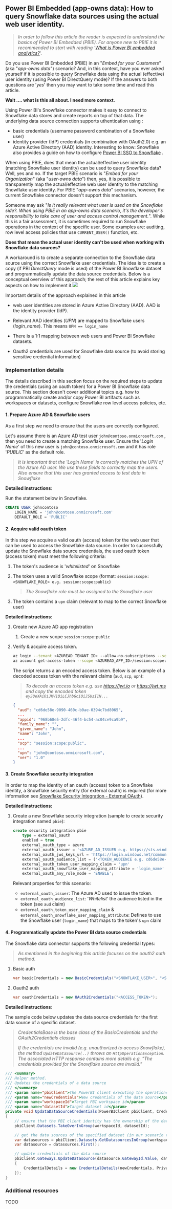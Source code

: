 ## Power BI Embedded (app-owns data): How to query Snowflake data sources using the actual web user identity.

> *In order to follow this article the reader is expected to understand the basics of Power BI Embedded (PBIE). For anyone new to PBIE it is recommended to start with reading '[What is Power BI embedded analytics?](https://docs.microsoft.com/en-us/power-bi/developer/embedded/embedded-analytics-power-bi)'.*

Do you use Power BI Embedded (PBIE) in an "*Embed for your Customers*" (aka "*app-owns data*") scenario? And, in this context, have you ever asked yourself if it is possible to query Snowflake data using the actual (effective) user identity (using Power BI DirectQuery mode)? If the answers to both questions are '*yes*' then you may want to take some time and read this article.

**Wait .... what is this all about. I need more context.**

Using Power BI's Snowflake connector makes it easy to connect to Snowflake data stores and create reports on top of that data. The underlying data source connection supports uthentication using :

- basic credentials (username password combination of a Snowflake user) 
- identity provider (IdP) credentials (in combination with OAuth2.0) e.g. an Azure Active Directory (AAD) identity. Interesting to know: Snowflake also provides a guide on how to configure [Power BI SSO to Snowflake](https://docs.snowflake.com/en/user-guide/oauth-powerbi.html) . 

When using PBIE, does that mean the actual/effective user identity (matching Snowflake user identity) can be used to query Snowflake data? Well, yes and no. If the target PBIE scenario is "*Embed for your Organization*" (aka "*user-owns data*") then, yes, it is possible to transparently map the actual/effective web user identity to the matching Snowflake user identity. For PBIE "*app-owns data*" scenarios, however, the current Snowflake connector doesn't support this mechanism. 

Someone may ask "*Is it really relevant what user is used on the Snowflake side?. When using PBIE in an app-owns data scenario, it's the developer's responsibility to take care of user and access control management.*". While this is a fair assessment, it is sometimes required to run Snowflake operations in the context of the specific user. Some examples are: auditing, row level access policies that use `CURRENT_USER()` function, etc. 

**Does that mean the actual user identity can't be used when working with Snowflake data sources?** 

A workaround is to create a separate connection to the Snowflake data source using the correct Snowflake user credentials. The idea is to create a copy (if PBI *DirectQuery* mode is used) of the Power BI Snowflake dataset and programmatically update the data source credentials. Below is a conceptual overview of this approach; the rest of this article explains key aspects on how to implement it.![](./docs/00-overview.png)

Important details of the approach explained in this article

- web user identities are stored in Azure Active Directory (AAD). AAD is the identity provider (IdP).

- Relevant AAD identities (*UPN*) are mapped to Snowflake users (*login_name*). This means `UPN == login_name`

- There is a 1:1 mapping between web users and Power BI Snowflake datasets.

- Oauth2 credentials are used for Snowflake data source (to avoid storing sensitive credential information)

  

### Implementation details

The details described in this section focus on the required steps to update the credentials (using an oauth token) for a Power BI Snowflake data source. This section doesn't cover additional topics e.g. how to programmatically create and/or copy Power BI artifacts such as workspaces or datasets, configure Snowflake row level access policies, etc.

#### 1. Prepare Azure AD & Snowflake users

As a first step we need to ensure that the users are correctly configured.

Let's assume there is an Azure AD test user `john@contoso.onmicrosoft.com` , then you need to create a matching Snowflake user. Ensure the '*Login Name*' of this new user is `john@contoso.onmicrosoft.com` and it has role '*PUBLIC*' as the default role.

> *It is important that the 'Login Name' is correctly matches the UPN of the Azure AD user. We use these fields to correctly map the users. Also ensure that this user has granted access to test data in Snowflake*

**Detailed instructions**:

Run the statement below in Snowflake.

```sql
CREATE USER johncontoso
    LOGIN_NAME = 'john@contoso.onmicrosoft.com' 
    DEFAULT_ROLE = 'PUBLIC'
```

#### 2. Acquire valid oauth token

In this step we acquire a valid oauth (access) token for the web user that can be used to access the Snowflake data source. In order to successfully update the Snowflake data source credentials, the used oauth token (access token) must meet the following criteria:

1. The token's audience is '*whitelisted*' on Snowflake

1. The token uses a valid Snowflake scope (format: `session:scope:<SNOWFLAKE_ROLE> e.g. session:scope:public`)

   > *The Snowflake role must be assigned to the Snowflake user*

1. The token contains a `upn` claim (relevant to map to the correct Snowflake user)

**Detailed instructions**:

1. Create new Azure AD app registration

   1. Create a new scope `session:scope:public`

2. Verify & acquire access token.

   ```sh
   az login --tenant <AZUREAD_TENANT_ID> --allow-no-subscriptions --scope <AZUREAD_APP_ID>/session:scope:public 
   az account get-access-token --scope <AZUREAD_APP_ID>/session:scope:public
   ```

   The script returns a an encoded access token. Below is an example of a decoded access token with the relevant claims (`aud`, `scp`, `upn`):

    > *To decode an access token e.g. use <https://jwt.io> or <https://jwt.ms> and copy the encoded token `eyJ0eXAiOiJKV1QiLCJhbGciOiJSUzI1N...`*

    ```json
    {
      "aud": "cd6de58e-9090-460c-b0ae-0394c7bd8065",
      ...
      "appid": "968b68e5-2dfc-46f4-bc54-ac04ce9ca9b9",
      "family_name": "",
      "given_name": "John",
      "name": "John",
      ...
      "scp": "session:scope:public",
      ...
      "upn": "john@contoso.onmicrosoft.com",
      "ver": "1.0"
    }
    ```


#### 3. Create Snowflake security integration

In order to map the identity of an oauth (access) token to a Snowflake identity, a Snowflake security entry (for external oauth) is required (for more information see [Snowflake Security Integration - External OAuth](https://docs.snowflake.com/en/sql-reference/sql/create-security-integration-oauth-external.html)). 

**Detailed instructions:**

1. Create a new Snowflake security integration (sample to create security integration named `pbie`):

    ```sql
    create security integration pbie
        type = external_oauth
        enabled = true
        external_oauth_type = azure
        external_oauth_issuer = '<AZURE_AD_ISSUER e.g. https://sts.windows.net/2feff6a0-e23e-47cd-faca-bc993ada3200/>'
        external_oauth_jws_keys_url = 'https://login.windows.net/common/discovery/keys'
        external_oauth_audience_list = ('<TOKEN_AUDIENCE e.g. cd6de58e-9090-460c-b0ae-0394c7bd8065>')
        external_oauth_token_user_mapping_claim = 'upn'
        external_oauth_snowflake_user_mapping_attribute = 'login_name'
        external_oauth_any_role_mode = 'ENABLE';
    ```

    Relevant properties for this scenario: 

    - `external_oauth_issuer`: The Azure AD used to issue the token.
    - `external_oauth_audience_list`: '*Whitelist*' the audience listed in the token (see `aud` claim)
    - `external_oauth_token_user_mapping_claim` & ` external_oauth_snowflake_user_mapping_attribute`: Defines to use the Snowflake user (`login_name`) that maps to the token's `upn` claim



#### 4. Programmatically update the Power BI data source credentials

The Snowflake data connector supports the following credential types:

> *As mentioned in the beginning this article focuses on the oauth2 auth method.*
>

1. Basic auth

    ```csharp
    var basicCredentials = new BasicCredentials("<SNOWFLAKE_USER>", "<SNOWFLAKE_PASSWORD>");
    ```

2. Oauth2 auth

    ```csharp
    var oauthCredentials = new OAuth2Credentials("<ACCESS_TOKEN>");
    ```

**Detailed instructions**:

The  sample code below updates the data source credentials for the first data source of a specific dataset.

> *CredentialsBase is the base class of the BasicCredentials and the OAuth2Credentials classes*
>
> *If the credentials are invalid (e.g. unauthorized to access Snowflake), the method `UpdateDataSource(..)` throws an `HttpOperationException`. The associated HTTP response contains more details e.g. "The credentials provided for the Snowflake source are invalid."*

```c#
/// <summary>
/// Helper method. 
/// Updates the credentials of a data source
/// </summary>
/// <param name="pbiClient">The PowerBI client executing the operations</param>
/// <param name="newCredentials">New credentials of the data source</param>
/// <param name="workspaceId">Target PBI workspace id</param>
/// <param name="datasetId">Target dataset id</param>
private void UpdataDataSourceCredentials(PowerBIClient pbiClient, CredentialsBase newCredentials, Guid workspaceId, string datasetId)
{
    // ensure that the PBI client identity has the ownership of the dataset
    pbiClient.Datasets.TakeOverInGroup(workspaceId, datasetId);

    // get the data sources of the specified dataset (in our scenario there is only one)
    var datasources = pbiClient.Datasets.GetDatasourcesInGroup(workspaceId, datasetId).Value;
    var datasource = datasources.First();

    // update credentials of the data source
    pbiClient.Gateways.UpdateDatasource(datasource.GatewayId.Value, datasource.DatasourceId.Value, new UpdateDatasourceRequest()
    {
        CredentialDetails = new CredentialDetails(newCredentials, PrivacyLevel.None, EncryptedConnection.Encrypted)
    });
}
```



### Additional resources

TODO